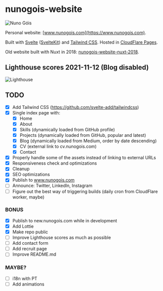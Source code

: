 # nunogois-website

![Nuno Góis](https://github.com/nunogois/nunogois/blob/main/static/thumbnail.png?raw=true)

Personal website: [www.nunogois.com](https://www.nunogois.com).

Built with [Svelte](https://svelte.dev/) ([SvelteKit](https://kit.svelte.dev/)) and [Tailwind CSS](https://tailwindcss.com/).
Hosted in [CloudFlare Pages](https://pages.cloudflare.com/).

Old website built with Nuxt in 2018: [nunogois-website-nuxt-2018](https://github.com/nunogois/nunogois-website-nuxt-2018).

## Lighthouse scores 2021-11-12 (Blog disabled)

![Lighthouse](https://github.com/nunogois/nunogois/blob/main/lighthouse.png?raw=true)

## TODO

- [x] Add Tailwind CSS (https://github.com/svelte-add/tailwindcss)
- [x] Single index page with:
  - [x] Home
  - [x] About
  - [x] Skills (dynamically loaded from GitHub profile)
  - [x] Projects (dynamically loaded from GitHub, popular and latest)
  - [x] Blog (dynamically loaded from Medium, order by date descending)
  - [x] CV (external link to cv.nunogois.com)
  - [x] Contact
- [x] Properly handle some of the assets instead of linking to external URLs
- [x] Responsiveness check and optimizations
- [x] Cleanup
- [x] SEO optimizations
- [x] Publish to www.nunogois.com
- [ ] Announce: Twitter, LinkedIn, Instagram
- [ ] Figure out the best way of triggering builds (daily cron from CloudFlare worker, maybe)

### BONUS

- [x] Publish to new.nunogois.com while in development
- [x] Add Lottie
- [x] Make repo public
- [ ] Improve Lighthouse scores as much as possible
- [ ] Add contact form
- [ ] Add recruit page
- [ ] Improve README.md

### MAYBE?

- [ ] i18n with PT
- [ ] Add animations
